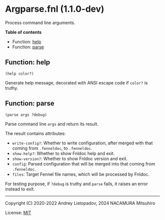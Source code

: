 # Argparse.fnl (1.1.0-dev)

Process command line arguments.

**Table of contents**

- Function: [help](#function-help)
- Function: [parse](#function-parse)

## Function: help

```fennel
(help color?)
```

Generate help message, decorated with ANSI escape code if `color?` is truthy.

## Function: parse

```fennel
(parse args ?debug)
```

Parse command line `args` and return its result.

The result contains attributes:

- `write-config?`: Whether to write configuration, after merged with that
  coming from `.fenneldoc`, to `.fenneldoc`.
- `show-help?`: Whether to show Fnldoc help and exit.
- `show-version?`: Whether to show Fnldoc version and exit.
- `config`: Parsed configuration that will be merged into that coming from
  `.fenneldoc`.
- `files`: Target Fennel file names, which will be processed by Fnldoc.

For testing purpose, if `?debug` is truthy and `parse` fails, it raises an
error instead to exit.

---

Copyright (C) 2020-2022 Andrey Listopadov, 2024 NACAMURA Mitsuhiro

License: [MIT](https://git.sr.ht/~m15a/fnldoc/tree/main/item/LICENSE)

<!-- Generated with Fnldoc 1.1.0-dev
     https://sr.ht/~m15a/fnldoc/ -->
